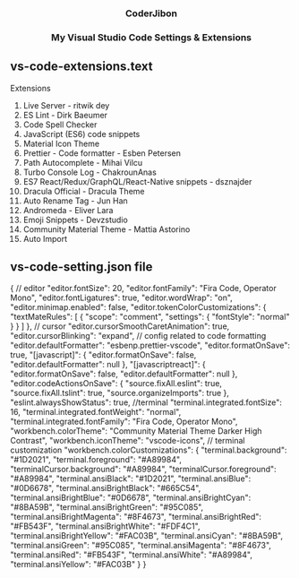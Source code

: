 <h3 align="center">CoderJibon</h3>
  <h3 align="center">My Visual Studio Code Settings & Extensions</h3>

## vs-code-extensions.text

Extensions

1. Live Server - ritwik dey
2. ES Lint - Dirk Baeumer
3. Code Spell Checker
4. JavaScript (ES6) code snippets
5. Material Icon Theme
6. Prettier - Code formatter - Esben Petersen
7. Path Autocomplete - Mihai Vilcu
8. Turbo Console Log - ChakrounAnas
9. ES7 React/Redux/GraphQL/React-Native snippets - dsznajder
10. Dracula Official - Dracula Theme
11. Auto Rename Tag - Jun Han
12. Andromeda - Eliver Lara
13. Emoji Snippets - Devzstudio
14. Community Material Theme - Mattia Astorino
15. Auto Import

## vs-code-setting.json file

{
// editor
"editor.fontSize": 20,
"editor.fontFamily": "Fira Code, Operator Mono",
"editor.fontLigatures": true,
"editor.wordWrap": "on",
"editor.minimap.enabled": false,
"editor.tokenColorCustomizations": {
"textMateRules": [
{
"scope": "comment",
"settings": {
"fontStyle": "normal"
}
}
]
},
// cursor
"editor.cursorSmoothCaretAnimation": true,
"editor.cursorBlinking": "expand",
// config related to code formatting
"editor.defaultFormatter": "esbenp.prettier-vscode",
"editor.formatOnSave": true,
"[javascript]": {
"editor.formatOnSave": false,
"editor.defaultFormatter": null
},
"[javascriptreact]": {
"editor.formatOnSave": false,
"editor.defaultFormatter": null
},
"editor.codeActionsOnSave": {
"source.fixAll.eslint": true,
"source.fixAll.tslint": true,
"source.organizeImports": true
},
"eslint.alwaysShowStatus": true,
//terminal
"terminal.integrated.fontSize": 16,
"terminal.integrated.fontWeight": "normal",
"terminal.integrated.fontFamily": "Fira Code, Operator Mono",
"workbench.colorTheme": "Community Material Theme Darker High Contrast",
"workbench.iconTheme": "vscode-icons",
// terminal customization
"workbench.colorCustomizations": {
"terminal.background": "#1D2021",
"terminal.foreground": "#A89984",
"terminalCursor.background": "#A89984",
"terminalCursor.foreground": "#A89984",
"terminal.ansiBlack": "#1D2021",
"terminal.ansiBlue": "#0D6678",
"terminal.ansiBrightBlack": "#665C54",
"terminal.ansiBrightBlue": "#0D6678",
"terminal.ansiBrightCyan": "#8BA59B",
"terminal.ansiBrightGreen": "#95C085",
"terminal.ansiBrightMagenta": "#8F4673",
"terminal.ansiBrightRed": "#FB543F",
"terminal.ansiBrightWhite": "#FDF4C1",
"terminal.ansiBrightYellow": "#FAC03B",
"terminal.ansiCyan": "#8BA59B",
"terminal.ansiGreen": "#95C085",
"terminal.ansiMagenta": "#8F4673",
"terminal.ansiRed": "#FB543F",
"terminal.ansiWhite": "#A89984",
"terminal.ansiYellow": "#FAC03B"
}
}
